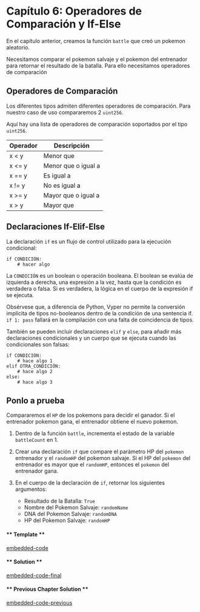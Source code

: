 <!-- Add translation for the following page: https://learn.vyperlang.org/#/2/comparison_operator
Do NOT change the code below. The below code runs the code editor -->

# Capítulo 6: Operadores de Comparación y If-Else

En el capítulo anterior, creamos la función `battle` que creó un pokemon aleatorio.

Necesitamos comparar el pokemon salvaje y el pokemon del entrenador para retornar el resultado de la batalla. Para ello necesitamos operadores de comparación

## Operadores de Comparación

Los diferentes tipos admiten diferentes operadores de comparación. Para nuestro caso de uso compararemos 2 `uint256`.

Aquí hay una lista de operadores de comparación soportados por el tipo `uint256`.

| Operador | Descripción         |
| -------- | ------------------- |
| x < y    | Menor que           |
| x <= y   | Menor que o igual a |
| x == y   | Es igual a          |
| x != y   | No es igual a       |
| x >= y   | Mayor que o igual a |
| x > y    | Mayor que           |

## Declaraciones If-Elif-Else

La declaración `if` es un flujo de control utilizado para la ejecución condicional:

    if CONDICIÓN:
        # hacer algo

La `CONDICIÓN` es un boolean o operación booleana. El boolean se evalúa de izquierda a derecha, una expresión a la vez, hasta que la condición es verdadera o falsa. Si es verdadera, la lógica en el cuerpo de la expresión if se ejecuta.

Obsérvese que, a diferencia de Python, Vyper no permite la conversión implícita de tipos no-booleanos dentro de la condición de una sentencia if. `if 1: pass` fallará en la compilación con una falta de coincidencia de tipos.

También se pueden incluir declaraciones `elif` y `else`, para añadir más declaraciones condicionales y un cuerpo que se ejecuta cuando las condicionales son falsas:

    if CONDICIÓN:
        # hace algo 1
    elif OTRA_CONDICIÓN:
        # hace algo 2
    else:
        # hace algo 3

## Ponlo a prueba

Compararemos el `HP` de los pokemons para decidir el ganador. Si el entrenador pokemon gana, el entrenador obtiene el nuevo pokemon.

1. Dentro de la función `battle`, incrementa el estado de la variable `battleCount` en 1.

2. Crear una declaración `if` que compare el parámetro HP del `pokemon` entrenador y el `randomHP` del pokemon salvaje. Si el HP del `pokemon` del entrenador es mayor que el `randomHP`, entonces el `pokemon` del entrenador gana.

3. En el cuerpo de la declaración de `if`, retornar los siguientes argumentos:

   - Resultado de la Batalla: `True`
   - Nombre del Pokemon Salvaje: `randomName`
   - DNA del Pokemon Salvaje: `randomDNA`
   - HP del Pokemon Salvaje: `randomHP`

<!-- tabs:start -->

#### ** Template **

[embedded-code](../../assets/2/2.6-template-code.vy ':include :type=code embed-template')

#### ** Solution **

[embedded-code-final](../../assets/2/2.6-finished-code.vy ':include :type=code embed-final')

#### ** Previous Chapter Solution **

[embedded-code-previous](../../assets/2/2.5-finished-code.vy ':include :type=code embed-previous')

<!-- tabs:end -->
